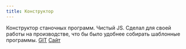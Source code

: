 ```yaml
---
title: Конструктор
---
```


Конструктор станочных программ. Чистый JS. Сделал для своей работы на производстве, что бы было удобнее собирать шаблонные программы.
[GIT](https://github.com/diakudza/constructor)
[Сайт](https://diakudza.github.io/constructor/)